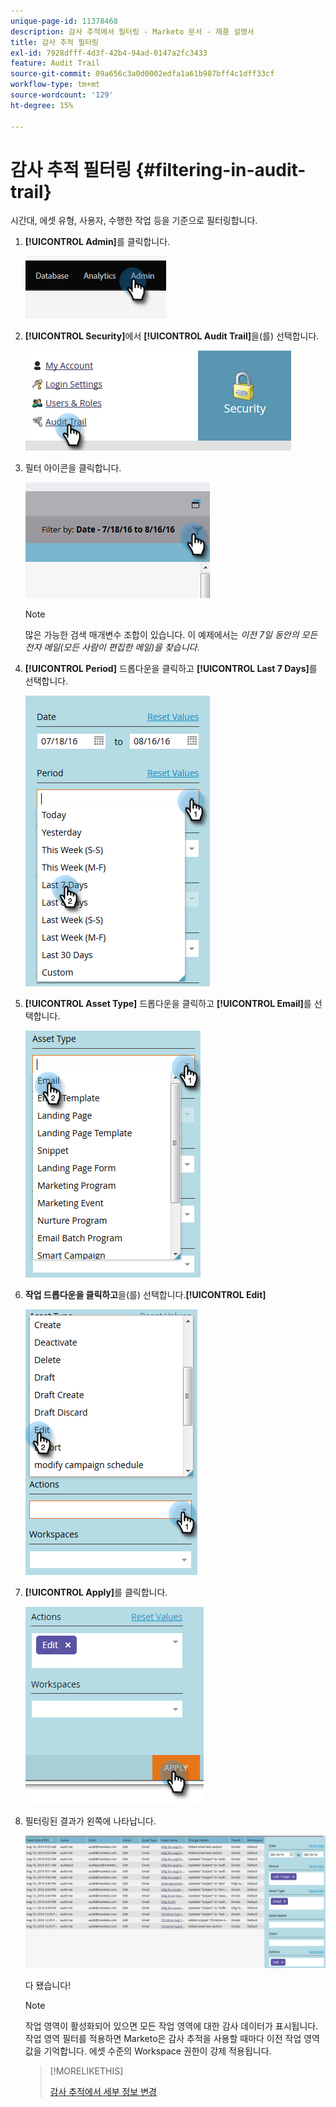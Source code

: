 ```yaml
---
unique-page-id: 11378468
description: 감사 추적에서 필터링 - Marketo 문서 - 제품 설명서
title: 감사 추적 필터링
exl-id: 7928dfff-4d3f-42b4-94ad-0147a2fc3433
feature: Audit Trail
source-git-commit: 09a656c3a0d0002edfa1a61b987bff4c1dff33cf
workflow-type: tm+mt
source-wordcount: '129'
ht-degree: 15%

---
```


# 감사 추적 필터링 {#filtering-in-audit-trail}

시간대, 에셋 유형, 사용자, 수행한 작업 등을 기준으로 필터링합니다.

1. **[!UICONTROL Admin]**&#x200B;를 클릭합니다.

   ![](assets/filtering-in-audit-trail-1.png)

1. **[!UICONTROL Security]**&#x200B;에서 **[!UICONTROL Audit Trail]**&#x200B;을(를) 선택합니다.

   ![](assets/filtering-in-audit-trail-2.png)

1. 필터 아이콘을 클릭합니다.

   ![](assets/filtering-in-audit-trail-3.png)

   >[!NOTE]
   >
   >많은 가능한 검색 매개변수 조합이 있습니다. 이 예제에서는 _이전 7일 동안의 모든 전자 메일(모든 사람이 편집한 메일)을 찾습니다_.

1. **[!UICONTROL Period]** 드롭다운을 클릭하고 **[!UICONTROL Last 7 Days]**&#x200B;를 선택합니다.

   ![](assets/filtering-in-audit-trail-4.png)

1. **[!UICONTROL Asset Type]** 드롭다운을 클릭하고 **[!UICONTROL Email]**&#x200B;를 선택합니다.

   ![](assets/filtering-in-audit-trail-5.png)

1. **작업 드롭다운을 클릭하고**&#x200B;을(를) 선택합니다.**[!UICONTROL Edit]**

   ![](assets/filtering-in-audit-trail-6.png)

1. **[!UICONTROL Apply]**&#x200B;를 클릭합니다.

   ![](assets/filtering-in-audit-trail-7.png)

1. 필터링된 결과가 왼쪽에 나타납니다.

   ![](assets/filtering-in-audit-trail-8.png)

   다 됐습니다!

   >[!NOTE]
   >
   >작업 영역이 활성화되어 있으면 모든 작업 영역에 대한 감사 데이터가 표시됩니다. 작업 영역 필터를 적용하면 Marketo은 감사 추적을 사용할 때마다 이전 작업 영역 값을 기억합니다. 에셋 수준의 Workspace 권한이 강제 적용됩니다.

   >[!MORELIKETHIS]
   >
   >[감사 추적에서 세부 정보 변경](/help/marketo/product-docs/administration/audit-trail/change-details-in-audit-trail.md)
